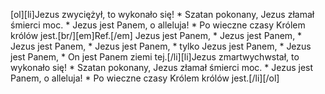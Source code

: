 [ol][li]Jezus zwyciężył, to wykonało się! * Szatan pokonany, Jezus złamał śmierci moc. * Jezus jest Panem, o alleluja! * Po wieczne czasy Królem królów jest.[br/][em]Ref.[/em] Jezus jest Panem, * Jezus jest Panem, * Jezus jest Panem, * Jezus jest Panem, * tylko Jezus jest Panem, * Jezus jest Panem, * On jest Panem ziemi tej.[/li][li]Jezus zmartwychwstał, to wykonało się! * Szatan pokonany, Jezus złamał śmierci moc. * Jezus jest Panem, o alleluja! * Po wieczne czasy Królem królów jest.[/li][/ol]